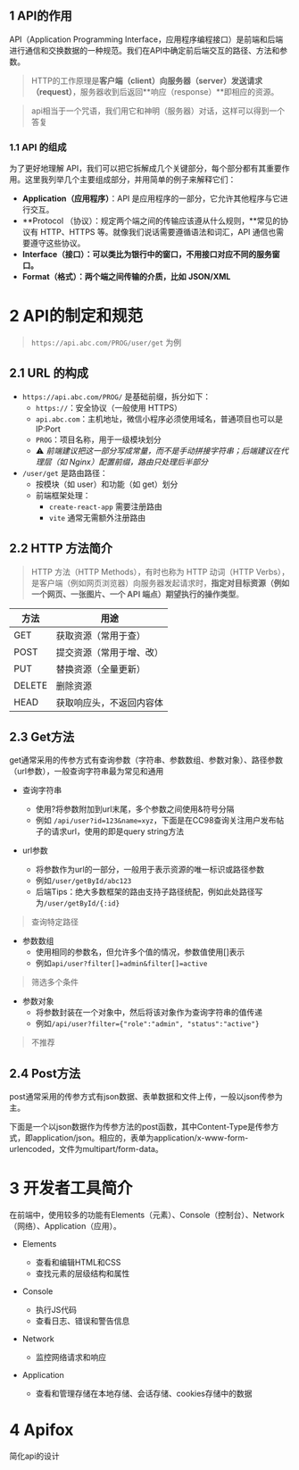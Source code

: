 ## 1 API的作用

API（Application Programming Interface，应用程序编程接口）是前端和后端进行通信和交换数据的一种规范。我们在API中确定前后端交互的路径、方法和参数。

> HTTP的工作原理是**客户端（client）**向**服务器（server）**发送**请求（request）**，服务器收到后返回**响应（response）**即相应的资源。

> api相当于一个咒语，我们用它和神明（服务器）对话，这样可以得到一个答复

### 1.1 **API 的组成**

为了更好地理解 API，我们可以把它拆解成几个关键部分，每个部分都有其重要作用。这里我列举几个主要组成部分，并用简单的例子来解释它们：

- **Application（应用程序）**：API 是应用程序的一部分，它允许其他程序与它进行交互。
- **Protocol （协议）：规定两个端之间的传输应该遵从什么规则，**常见的协议有 HTTP、HTTPS 等。就像我们说话需要遵循语法和词汇，API 通信也需要遵守这些协议。
- **Interface（接口）：可以类比为银行中的窗口，不用接口对应不同的服务窗口。**
- **Format（格式）：两个端之间传输的介质，比如** **JSON/XML**

# 2 API的制定和规范

> `https://api.abc.com/PROG/user/get` 为例

## 2.1 URL 的构成

- `https://api.abc.com/PROG/` 是基础前缀，拆分如下：
  - `https://`：安全协议（一般使用 HTTPS）
  - `api.abc.com`：主机地址，微信小程序必须使用域名，普通项目也可以是 IP:Port
  - `PROG`：项目名称，用于一级模块划分
  - ⚠️ *前端建议把这一部分写成常量，而不是手动拼接字符串；后端建议在代理层（如 Nginx）配置前缀，路由只处理后半部分*
- `/user/get` 是路由路径：
  - 按模块（如 user）和功能（如 get）划分
  - 前端框架处理：
    - `create-react-app` 需要注册路由
    - `vite` 通常无需额外注册路由

## 2.2 HTTP 方法简介

>HTTP 方法（HTTP Methods），有时也称为 HTTP 动词（HTTP Verbs），是客户端（例如网页浏览器）向服务器发起请求时，**指定对目标资源（例如一个网页、一张图片、一个 API 端点）期望执行的操作类型**。

| 方法   | 用途                     |
| ------ | ------------------------ |
| GET    | 获取资源（常用于查）     |
| POST   | 提交资源（常用于增、改） |
| PUT    | 替换资源（全量更新）     |
| DELETE | 删除资源                 |
| HEAD   | 获取响应头，不返回内容体 |

## 2.3 Get方法

get通常采用的传参方式有查询参数（字符串、参数数组、参数对象）、路径参数（url参数），一般查询字符串最为常见和通用

- 查询字符串
  - 使用?将参数附加到url末尾，多个参数之间使用&符号分隔
  - 例如 `/api/user?id=123&name=xyz`，下面是在CC98查询关注用户发布帖子的请求url，使用的即是query string方法

- url参数
  - 将参数作为url的一部分，一般用于表示资源的唯一标识或路径参数
  - 例如`/user/getById/abc123` 
  - 后端Tips：绝大多数框架的路由支持子路径统配，例如此处路径写为`/user/getById/{:id}`

>查询特定路径

- 参数数组
  - 使用相同的参数名，但允许多个值的情况，参数值使用[]表示
  - 例如`api/user?filter[]=admin&filter[]=active`

> 筛选多个条件

- 参数对象
  - 将参数封装在一个对象中，然后将该对象作为查询字符串的值传递
  - 例如`/api/user?filter={"role":"admin", "status":"active"}`

> 不推荐

## 2.4 Post方法

post通常采用的传参方式有json数据、表单数据和文件上传，一般以json传参为主。

下面是一个以json数据作为传参方法的post函数，其中Content-Type是传参方式，即application/json。相应的，表单为application/x-www-form-urlencoded，文件为multipart/form-data。

# 3 开发者工具简介

在前端中，使用较多的功能有Elements（元素）、Console（控制台）、Network（网络）、Application（应用）。

- Elements
  - 查看和编辑HTML和CSS
  - 查找元素的层级结构和属性

- Console
  - 执行JS代码
  - 查看日志、错误和警告信息

- Network
  - 监控网络请求和响应

- Application
  - 查看和管理存储在本地存储、会话存储、cookies存储中的数据

# 4 **Apifox**

简化api的设计
